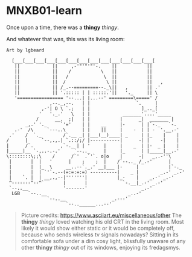# MNXB01-learn

Once upon a time, there was a **thingy** _thingy_. 

And whatever that was, this was its living room:

```
Art by lgbeard

  [___[___[___[___[___[___[___[___[___[___[___[___[___[
   ||            ||     ,-'"'"'"'-.    ||           ||
   ||            ||    /           \   ||           ||
   ||            ||   /             \  ||           ||
   ||            ||  /               \ ||           ||   ,
   ||            || /_.--=========--._\||   ,       || .'
   ||            || '.::::: | | :::::.'||   '._     || \
   '================= '--...| |...--' =========\=====' /
                ,--._,--.   | |                 `.     |
             ,-'| O \ `.;   | |                   ]_.._[
            '   '._.'   \   | |            _______'....'_____
           /      __,  ;|   | |           |      _|  _______ |
       _,.' '._     `'='    | |    __     |-      | |`-._   `-.
   .-'  /\     `---..\      | |    ||     |    -  | | -  '.__.-'
 .'    /  `._        /`.__ _| |___(__)____| _     | |_    |    |
/      |     `--,.,.| `.::/;/ |-----------|      -| |    -|    |
|      /`.          ,`-._ | | '     |     |    _  | |-  _ |    |
|_____|__ `-,..-.-.'     `--.._     |     |_      | |_____|__.-'
\::::::::\;;\    /      /`'  .`'`. o|o    |      -|   _,.-''\
 |       |  |   '      |    ;    ;  |    /`--.._ /_.-'      |
 |       |  |_  \     __..--`._.' __|___ |-     |           |`-._
 |       |  | `'`-.--(=:=:=:=) ----------|    _ |        _.-' _.-'
 |    `. |  | __,.,--|'''''''|           |_-    |    _.-' _.-'
 ^-------^--^`       |       |             `-.__|_.-' _.-'
 `--..__             '-------'                    _.-'
  LGB   `--..__                              _..-'
               `--..__                 _.---'
                      `--..______...--'
```
> Picture credits: <https://www.asciiart.eu/miscellaneous/other>
> The **thingy** _thingy_ loved watching his old CRT in the living room.
> Most likely it would show either static or it would be completely off,
> because who sends wireless tv signals nowadays? Sitting in its 
> comfortable sofa under a dim cosy light, blissfully unaware of any 
> other **thingy** _thingy_ out of its windows, enjoying its fredagsmys.


